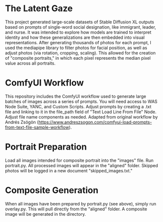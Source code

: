# The Latent Gaze

This project generated large-scale datasets of Stable Diffusion XL outputs based on prompts of single-word social designation, like immigrant, leader, and nurse. It was intended to explore how models are trained to interpret identity and how these generalizations are then embedded into visual representations. After generating thousands of photos for each prompt, I used the mediapipe library to filter photos for facial position, as well as adjust photos (via rotation, cropping, scaling). This allowed for the creation of "composite portraits," in which each pixel represents the median pixel value across all portraits. 

# ComfyUI Workflow
This repository includes the ComfyUI workflow used to generate large batches of images across a series of prompts. You will need access to WAS Node Suite, YANC, and Custom Scripts. Adjust prompts by creating a .txt file and linking to it in the file_path field of "Text Load Line From File" Node. Adjust file name components as needed. Adapted from original workflow by Andrés Zsögön (https://www.andreszsogon.com/comfyui-load-prompts-from-text-file-sample-workflow).

# Portrait Preparation
Load all images intended for composite portrait into the "images" file. Run portrait.py. All processed images will appear in the "aligned" folder. Skipped photos will be logged in a new document "skipped_images.txt." 

# Composite Generation
When all images have been prepared by portrait.py (see above), simply run overlay.py. This will pull directly from the "aligned" folder.  A composite image will be generated in the directory. 

